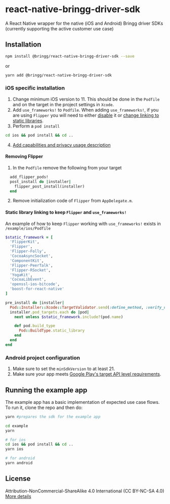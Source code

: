 # react-native-bringg-driver-sdk

A React Native wrapper for the native (iOS and Android) Bringg driver SDKs (currently supporting the active customer use case)

## Installation

```sh
npm install @bringg/react-native-bringg-driver-sdk --save
```

or

```bash
yarn add @bringg/react-native-bringg-driver-sdk
```

### iOS specific installation

1. Change minimum iOS version to 11. This should be done in the `Podfile` and on the target in the project settings in `Xcode`.
2. Add `use_frameworks!` to `Podfile`.
   When adding `use_frameworks!`, if you are using `Flipper` you will need to either [disable](#removing-flipper) it or [change linking to static libraries](#static-library-linking-to-keep-flipper-and-use_frameworks).
3. Perform a `pod install`

```bash
cd ios && pod install && cd ..
```

4. [Add capabilities and privacy usage description](https://github.com/bringg/Bringg-iOS-DriverSDK#capabilities)

#### Removing Flipper

1. In the `Podfile` remove the following from your target

```ruby
  add_flipper_pods!
  post_install do |installer|
    flipper_post_install(installer)
  end
```

2. Remove initialization code of `Flipper` from `AppDelegate.m`.

#### Static library linking to keep `Flipper` and `use_frameworks!`

An example of how to keep `Flipper` working with `use_frameworks!` exists in `/example/ios/Podfile`

```ruby
$static_framework = [
  'FlipperKit',
  'Flipper',
  'Flipper-Folly',
  'CocoaAsyncSocket',
  'ComponentKit',
  'Flipper-PeerTalk',
  'Flipper-RSocket',
  'YogaKit',
  'CocoaLibEvent',
  'openssl-ios-bitcode',
  'boost-for-react-native'
]

pre_install do |installer|
  Pod::Installer::Xcode::TargetValidator.send(:define_method, :verify_no_static_framework_transitive_dependencies) {}
  installer.pod_targets.each do |pod|
    next unless $static_framework.include?(pod.name)

    def pod.build_type
      Pod::BuildType.static_library
    end
  end
end
```

### Android project configuration

1. Make sure to set the `minSdkVersion` to at least 21.
2. Make sure your app meets [Google Play's target API level requirements](https://developer.android.com/distribute/best-practices/develop/target-sdk.html).

## Running the example app

The example app has a basic implementation of expected use case flows.
To run it, clone the repo and then do:

```bash
yarn #prepares the sdk for the example app

cd example
yarn

# for ios
cd ios && pod install && cd ..
yarn ios

# for android
yarn android
```

## License

Attribution-NonCommercial-ShareAlike 4.0 International (CC BY-NC-SA 4.0)
[More details](https://creativecommons.org/licenses/by-nc-sa/4.0/)
